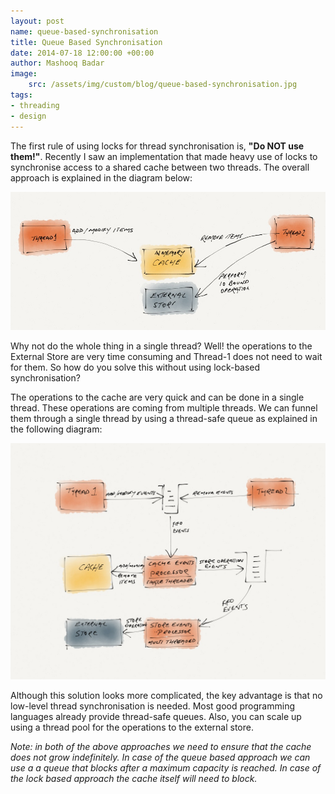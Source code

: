 ```yaml
---
layout: post
name: queue-based-synchronisation
title: Queue Based Synchronisation
date: 2014-07-18 12:00:00 +00:00
author: Mashooq Badar
image:
    src: /assets/img/custom/blog/queue-based-synchronisation.jpg
tags:
- threading
- design
---
```


The first rule of using locks for thread synchronisation is, **"Do NOT use them!"**. Recently I saw an implementation that made heavy use of locks to synchronise access to a shared cache between two threads. The overall approach is explained in the diagram below:

![Lock based synchronisation](/assets/img/blog/lock-based-synchronisation.jpg)

Why not do the whole thing in a single thread? Well! the operations to the External Store are very time consuming and Thread-1 does not need to wait for them. So how do you solve this without using lock-based synchronisation?

The operations to the cache are very quick and can be done in a single thread. These operations are coming from multiple threads. We can funnel them through a single thread by using a thread-safe queue as explained in the following diagram:

![Queue based synchronisation](/assets/img/blog/queue-based-synchronisation.jpg)

Although this solution looks more complicated, the key advantage is that no low-level thread synchronisation is needed. Most good programming languages already provide thread-safe queues. Also, you can scale up using a thread pool for the operations to the external store. 

*Note: in both of the above approaches we need to ensure that the cache does not grow indefinitely. In case of the queue based approach we can use a a queue that blocks after a maximum capacity is reached. In case of the lock based approach the cache itself will need to block.*